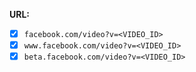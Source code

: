 **URL:**
- [x] `facebook.com/video?v=<VIDEO_ID>`
- [x] `www.facebook.com/video?v=<VIDEO_ID>`
- [x] `beta.facebook.com/video?v=<VIDEO_ID>`
